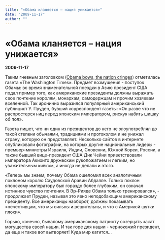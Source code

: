 ```yaml
---
title: "«Обама кланяется – нация унижается»"
date: "2009-11-17"
author: ""
---
```


# «Обама кланяется – нация унижается»

**2009-11-17** 

Таким гневным заголовком ([Obama bows, the nation cringes](http://washingtontimes.com/news/2009/nov/17/pruden-obama-bows-the-nation-cringes/?feat=home_headlines)) отметилась газета «The Washington Times». Предмет возмущения - поступок Обамы: во время знаменательной поездки в Азию президент США подал пример того, как американские президенты должны выражать свое почтение королям, монархам, самодержцам и прочим хозяевам вселенной. Так иронично выразился популярный американський публицист У. Пруден, бувший корреспондент газеты: «Он разве что не распростерся ниц перед японским императором, рискуя набить шишку об пол».

Газета пишет, что ни один из президентов до него не злоупотреблял до такой степени обычаями, традициями и протоколом и не унижал страну, которую он представляет. Несколько сайтов в интернете опубликовали фотографии, на которых другие национальные лидеры - премьер-министры Израиля, Индии, Словении, Южной Кореи, России, а также бывший вице-президент США Дик Чейни приветствовали императора Акихито дружеским рукопожатием и легким, но уважительным кивком, а иногда не делали и этого.

«Теперь мы знаем, почему Обама ошеломил всех аналогичным поклоном королю Саудовской Аравии Абдалле. Только поклон японскому императору был гораздо более глубоким, он означал истинное чувство почтения. В Эр-Рияде Обама только тренировался», - продолжает Пруден, называя это явно неподобающим американскому президенту. Все американцы наоборот, должны показывать «нечестивцам, что мы сильны и решительны, и что с Америкой шутки плохи».

Горько, конечно, бывалому американскому патриоту созерцать закат могущества своей нации. И так горе для нации - чернокожий президент, да еще и такое вот вытворяет! Куда мир катится...